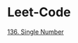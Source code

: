 # Leet-Code
[136. Single Number](https://github.com/tuhintomas/Leet-Code/blob/main/136.%20Single%20Number.py)
